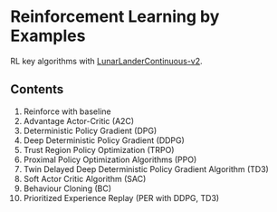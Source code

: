 # Reinforcement Learning by Examples

RL key algorithms with [LunarLanderContinuous-v2](https://gym.openai.com/envs/LunarLanderContinuous-v2/).

## Contents

1. Reinforce with baseline
2. Advantage Actor-Critic (A2C)
3. Deterministic Policy Gradient (DPG)
4. Deep Deterministic Policy Gradient (DDPG)
5. Trust Region Policy Optimization (TRPO)
6. Proximal Policy Optimization Algorithms (PPO)
7. Twin Delayed Deep Deterministic Policy Gradient Algorithm (TD3)
8. Soft Actor Critic Algorithm (SAC)
9. Behaviour Cloning (BC)
10. Prioritized Experience Replay (PER with DDPG, TD3)
